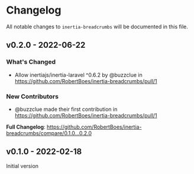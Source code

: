 # Changelog

All notable changes to `inertia-breadcrumbs` will be documented in this file.

## v0.2.0 - 2022-06-22

### What's Changed

- Allow inertiajs/inertia-laravel ^0.6.2 by @buzzclue in https://github.com/RobertBoes/inertia-breadcrumbs/pull/1

### New Contributors

- @buzzclue made their first contribution in https://github.com/RobertBoes/inertia-breadcrumbs/pull/1

**Full Changelog**: https://github.com/RobertBoes/inertia-breadcrumbs/compare/0.1.0...0.2.0

## v0.1.0 - 2022-02-18

Initial version
